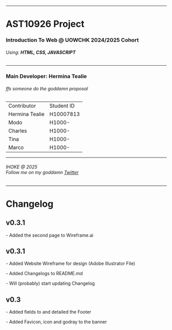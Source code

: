 <hr>
<h1>AST10926 Project</h1>
<h3>Introduction To Web &#64; UOWCHK 2024/2025 Cohort</h2>
<h6>Using: <strong>HTML, CSS, JAVASCRIPT</strong></h6>
<hr>

<h3>Main Developer: Hermina Tealie</h6>
<h6><i>ffs someone do the goddamn proposal</i></h6>

<table>
  <tr>
    <td>Contributor</td>
    <td>Student ID</td>
  </tr>
  
  <tr>
    <td>Hermina Tealie</td>
    <td>H10007813</td>
  </tr>
  
  <tr>
    <td>Modo</td>
    <td>H1000-</td>
  </tr>
  
  <tr>
    <td>Charles</td>
    <td>H1000-</td>
  </tr>
  
  <tr>
    <td>Tina</td>
    <td>H1000-</td>
  </tr>
  
  <tr>
    <td>Marco</td>
    <td>H1000-</td>
  </tr>
</table>

<hr>
<h6>
  IHOKE @ 2025 <br>
  <i>Follow me on my goddamn <a href="https://x.com/IHOKE_">Twitter</a></i>
</h6>
<hr>

<!-- Changelog -->
<h1>Changelog</h1>

<h2>v0.3.1</h2>
<p>- Added the second page to Wireframe.ai</p>

<h2>v0.3.1</h2>
<p>- Added Website Wireframe for design (Adobe Illustrator File)</p>
<p>- Added Changelogs to README.md</p>
<p>- Will (probably) start updating Changelog</p>

<h2>v0.3</h2>
<p>- Added fields to and detailed the Footer</p>
<p>- Added Favicon, icon and godray to the banner</p>
